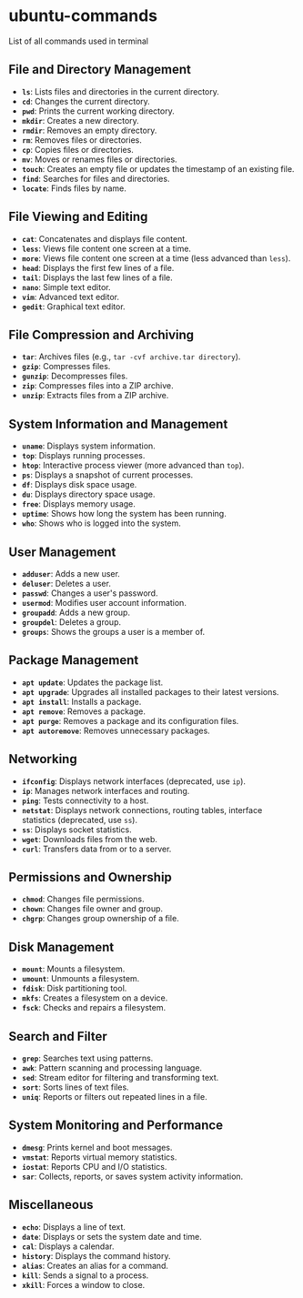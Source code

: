 # ubuntu-commands
List of all commands used in terminal

## File and Directory Management
- **`ls`**: Lists files and directories in the current directory.
- **`cd`**: Changes the current directory.
- **`pwd`**: Prints the current working directory.
- **`mkdir`**: Creates a new directory.
- **`rmdir`**: Removes an empty directory.
- **`rm`**: Removes files or directories.
- **`cp`**: Copies files or directories.
- **`mv`**: Moves or renames files or directories.
- **`touch`**: Creates an empty file or updates the timestamp of an existing file.
- **`find`**: Searches for files and directories.
- **`locate`**: Finds files by name.

## File Viewing and Editing
- **`cat`**: Concatenates and displays file content.
- **`less`**: Views file content one screen at a time.
- **`more`**: Views file content one screen at a time (less advanced than `less`).
- **`head`**: Displays the first few lines of a file.
- **`tail`**: Displays the last few lines of a file.
- **`nano`**: Simple text editor.
- **`vim`**: Advanced text editor.
- **`gedit`**: Graphical text editor.

## File Compression and Archiving
- **`tar`**: Archives files (e.g., `tar -cvf archive.tar directory`).
- **`gzip`**: Compresses files.
- **`gunzip`**: Decompresses files.
- **`zip`**: Compresses files into a ZIP archive.
- **`unzip`**: Extracts files from a ZIP archive.

## System Information and Management
- **`uname`**: Displays system information.
- **`top`**: Displays running processes.
- **`htop`**: Interactive process viewer (more advanced than `top`).
- **`ps`**: Displays a snapshot of current processes.
- **`df`**: Displays disk space usage.
- **`du`**: Displays directory space usage.
- **`free`**: Displays memory usage.
- **`uptime`**: Shows how long the system has been running.
- **`who`**: Shows who is logged into the system.

## User Management
- **`adduser`**: Adds a new user.
- **`deluser`**: Deletes a user.
- **`passwd`**: Changes a user's password.
- **`usermod`**: Modifies user account information.
- **`groupadd`**: Adds a new group.
- **`groupdel`**: Deletes a group.
- **`groups`**: Shows the groups a user is a member of.

## Package Management
- **`apt update`**: Updates the package list.
- **`apt upgrade`**: Upgrades all installed packages to their latest versions.
- **`apt install`**: Installs a package.
- **`apt remove`**: Removes a package.
- **`apt purge`**: Removes a package and its configuration files.
- **`apt autoremove`**: Removes unnecessary packages.

## Networking
- **`ifconfig`**: Displays network interfaces (deprecated, use `ip`).
- **`ip`**: Manages network interfaces and routing.
- **`ping`**: Tests connectivity to a host.
- **`netstat`**: Displays network connections, routing tables, interface statistics (deprecated, use `ss`).
- **`ss`**: Displays socket statistics.
- **`wget`**: Downloads files from the web.
- **`curl`**: Transfers data from or to a server.

## Permissions and Ownership
- **`chmod`**: Changes file permissions.
- **`chown`**: Changes file owner and group.
- **`chgrp`**: Changes group ownership of a file.

## Disk Management
- **`mount`**: Mounts a filesystem.
- **`umount`**: Unmounts a filesystem.
- **`fdisk`**: Disk partitioning tool.
- **`mkfs`**: Creates a filesystem on a device.
- **`fsck`**: Checks and repairs a filesystem.

## Search and Filter
- **`grep`**: Searches text using patterns.
- **`awk`**: Pattern scanning and processing language.
- **`sed`**: Stream editor for filtering and transforming text.
- **`sort`**: Sorts lines of text files.
- **`uniq`**: Reports or filters out repeated lines in a file.

## System Monitoring and Performance
- **`dmesg`**: Prints kernel and boot messages.
- **`vmstat`**: Reports virtual memory statistics.
- **`iostat`**: Reports CPU and I/O statistics.
- **`sar`**: Collects, reports, or saves system activity information.

## Miscellaneous
- **`echo`**: Displays a line of text.
- **`date`**: Displays or sets the system date and time.
- **`cal`**: Displays a calendar.
- **`history`**: Displays the command history.
- **`alias`**: Creates an alias for a command.
- **`kill`**: Sends a signal to a process.
- **`xkill`**: Forces a window to close.
